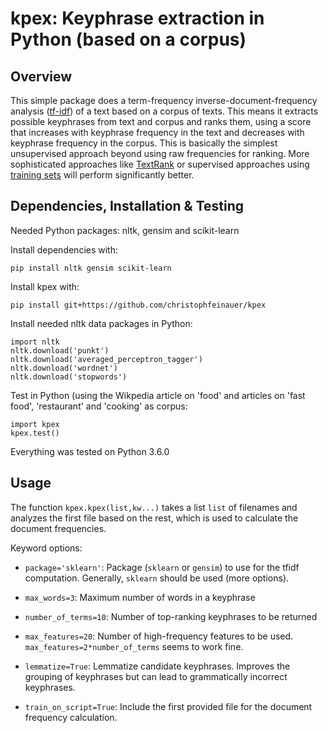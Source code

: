 kpex: Keyphrase extraction in Python (based on a corpus)
=============================================================================

Overview
--------

This simple package does a term-frequency inverse-document-frequency analysis ([tf-idf](https://en.wikipedia.org/wiki/Tf%E2%80%93idf))  of a text based on a corpus of texts. This means it extracts possible keyphrases from text and corpus and ranks them, using a score that increases with keyphrase frequency in the text and decreases with keyphrase frequency in the corpus. This is basically the simplest unsupervised approach beyond using raw frequencies for ranking. More sophisticated approaches like [TextRank](https://github.com/davidadamojr/TextRank) or supervised approaches using [training sets](https://github.com/snkim/AutomaticKeyphraseExtraction) will perform significantly better.

Dependencies, Installation & Testing
---------------------------

Needed Python packages: nltk, gensim and scikit-learn

Install dependencies with:
```
pip install nltk gensim scikit-learn
```

Install kpex with:
```
pip install git+https://github.com/christophfeinauer/kpex
```

Install needed nltk data packages in Python:
```
import nltk
nltk.download('punkt')
nltk.download('averaged_perceptron_tagger')
nltk.download('wordnet')
nltk.download('stopwords')
```

Test in Python (using the Wikpedia article on 'food' and articles on 'fast food', 'restaurant' and 'cooking' as corpus:
```
import kpex
kpex.test()
```

Everything was tested on Python 3.6.0

Usage
-----

The function ```kpex.kpex(list,kw...)``` takes a list ```list``` of filenames and analyzes the first file based on the rest, which is used to calculate the document frequencies.

Keyword options:

* ```package='sklearn'```: Package (```sklearn``` or ```gensim```) to use for the tfidf computation. Generally, ```sklearn``` should be used (more options).

* ```max_words=3```: Maximum number of words in a keyphrase

* ```number_of_terms=10```: Number of top-ranking keyphrases to be returned

* ```max_features=20```: Number of high-frequency features to be used. ```max_features=2*number_of_terms``` seems to work fine.

* ```lemmatize=True```: Lemmatize candidate keyphrases. Improves the grouping of keyphrases but can lead to grammatically incorrect keyphrases. 

* ```train_on_script=True```: Include the first provided file for the document frequency calculation. 

